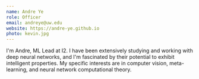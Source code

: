 ```yaml
---
name: Andre Ye
role: Officer
email: andreye@uw.edu
website: https://andre-ye.github.io
photo: kevin.jpg
---
```


I'm Andre, ML Lead at I2. I have been extensively studying and working with deep neural networks, and I'm fascinated by their potential to exhibit intelligent properties. My specific interests are in computer vision, meta-learning, and neural network computational theory.
